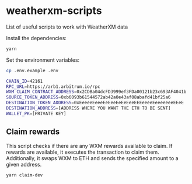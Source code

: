 # weatherxm-scripts
List of useful scripts to work with WeatherXM data

Install the dependencies:
```bash
yarn
```

Set the environment variables:
```bash
cp .env.example .env
```

```bash
CHAIN_ID=42161
RPC_URL=https://arb1.arbitrum.io/rpc
WXM_CLAIM_CONTRACT_ADDRESS=0x2CDBa04dcFD3999ef3FDa00121b23c693AF4041b
SOURCE_TOKEN_ADDRESS=0xb6093b61544572ab42a0e43af08abafd41bf25a6
DESTINATION_TOKEN_ADDRESS=0xEeeeeEeeeEeEeeEeEeEeeEEEeeeeEeeeeeeeEEeE
DESTINATION_ADDRESS=[ADDRESS WHERE YOU WANT THE ETH TO BE SENT]
WALLET_PK=[PRIVATE KEY]
```

## Claim rewards
This script checks if there are any WXM rewards available to claim. If rewards are available, it executes the transaction to claim them. Additionally, it swaps WXM to ETH and sends the specified amount to a given address.

```bash
yarn claim-dev
```
